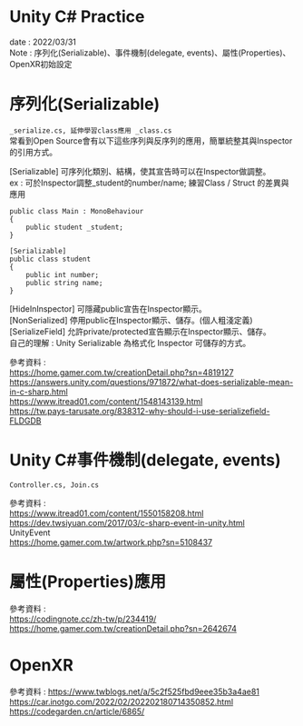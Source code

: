 # Unity C# Practice
date : 2022/03/31  
Note : 序列化(Serializable)、事件機制(delegate, events)、屬性(Properties)、OpenXR初始設定  

# 序列化(Serializable)
`_serialize.cs, 延伸學習class應用 _class.cs`  
常看到Open Source會有以下這些序列與反序列的應用，簡單統整其與Inspector的引用方式。  

[Serializable] 可序列化類別、結構，使其宣告時可以在Inspector做調整。  
ex : 可於Inspector調整_student的number/name; 練習Class / Struct 的差異與應用
```
public class Main : MonoBehaviour
{
    public student _student;
}

[Serializable]
public class student
{
    public int number;    
    public string name;
}
```
[HideInInspector] 可隱藏public宣告在Inspector顯示。  
[NonSerialized] 停用public在Inspector顯示、儲存。(個人粗淺定義)  
[SerializeField] 允許private/protected宣告顯示在Inspector顯示、儲存。  
自己的理解 : Unity Serializable 為格式化 Inspector 可儲存的方式。  

參考資料 :   
https://home.gamer.com.tw/creationDetail.php?sn=4819127  
https://answers.unity.com/questions/971872/what-does-serializable-mean-in-c-sharp.html  
https://www.itread01.com/content/1548143139.html  
https://tw.pays-tarusate.org/838312-why-should-i-use-serializefield-FLDGDB  

# Unity C#事件機制(delegate, events)
`Controller.cs, Join.cs`  

參考資料 :  
https://www.itread01.com/content/1550158208.html  
https://dev.twsiyuan.com/2017/03/c-sharp-event-in-unity.html  
UnityEvent  
https://home.gamer.com.tw/artwork.php?sn=5108437  

# 屬性(Properties)應用

參考資料 :   
https://codingnote.cc/zh-tw/p/234419/  
https://home.gamer.com.tw/creationDetail.php?sn=2642674  

# OpenXR

參考資料 : 
https://www.twblogs.net/a/5c2f525fbd9eee35b3a4ae81  
https://car.inotgo.com/2022/02/202202180714350852.html  
https://codegarden.cn/article/6865/  
